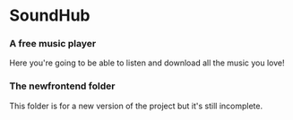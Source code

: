 # SoundHub
### A free music player

Here you're going to be able to listen and download all the music you love!

### The newfrontend folder
This folder is for a new version of the project but it's still incomplete.
